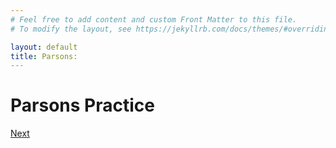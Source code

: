 ```yaml
---
# Feel free to add content and custom Front Matter to this file.
# To modify the layout, see https://jekyllrb.com/docs/themes/#overriding-theme-defaults

layout: default
title: Parsons: 
---
```

# Parsons Practice

[Next](./parsons/les_fil.html)
